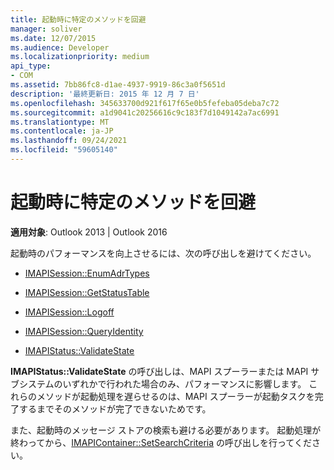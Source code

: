 ```yaml
---
title: 起動時に特定のメソッドを回避
manager: soliver
ms.date: 12/07/2015
ms.audience: Developer
ms.localizationpriority: medium
api_type:
- COM
ms.assetid: 7bb86fc8-d1ae-4937-9919-86c3a0f5651d
description: '最終更新日: 2015 年 12 月 7 日'
ms.openlocfilehash: 345633700d921f617f65e0b5fefeba05deba7c72
ms.sourcegitcommit: a1d9041c20256616c9c183f7d1049142a7ac6991
ms.translationtype: MT
ms.contentlocale: ja-JP
ms.lasthandoff: 09/24/2021
ms.locfileid: "59605140"
---
```

# <a name="avoiding-certain-methods-at-startup"></a>起動時に特定のメソッドを回避

 
  
**適用対象**: Outlook 2013 | Outlook 2016 
  
起動時のパフォーマンスを向上させるには、次の呼び出しを避けてください。
  
- [IMAPISession::EnumAdrTypes](imapisession-enumadrtypes.md)
    
- [IMAPISession::GetStatusTable](imapisession-getstatustable.md)
    
- [IMAPISession::Logoff](imapisession-logoff.md)
    
- [IMAPISession::QueryIdentity](imapisession-queryidentity.md)
    
- [IMAPIStatus::ValidateState](imapistatus-validatestate.md)
    
**IMAPIStatus::ValidateState** の呼び出しは、MAPI スプーラーまたは MAPI サブシステムのいずれかで行われた場合のみ、パフォーマンスに影響します。 これらのメソッドが起動処理を遅らせるのは、MAPI スプーラーが起動タスクを完了するまでそのメソッドが完了できないためです。 
  
また、起動時のメッセージ ストアの検索も避ける必要があります。 起動処理が終わってから、[IMAPIContainer::SetSearchCriteria](imapicontainer-setsearchcriteria.md) の呼び出しを行ってください。 
  


